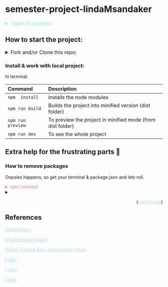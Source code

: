 <div id="top"></div>

# semester-project-lindaMsandaker

<details>
<summary style="font-size: medium; color: aquamarine">Table of contents</summary>

-   [How to start the project:](#how-to-start-the-project)
    -   [Install & work with local project:](#install--work-with-local-project)
-   [Extra help for the frustrating parts 🤯](#extra-help-for-the-frustrating-parts-)
    -   [How to remove packages:](#how-to-remove-packages)

</details>

## How to start the project:

<details>
<summary style="font-size: medium">Fork and/or Clone this repo;</summary>

In GitHub:

-   Fork this repo to get your own copy AND/OR
-   Copy code URL or SSH link that you find under `<> Code ` button

Locally, on PC:

-   In terminal
    -   `cd .\path\` to your repos directory
    -   run: `git clone https://github.com/the/url/ssh.git`
    -   `cd .\path\` to cloned repo
-   In favorite IDE/code editor
    -   Open the cloned repo (new local repo).
    </details>

### Install & work with local project:

In terminal:

| Command           | Description                                                |
| :---------------- | :--------------------------------------------------------- |
| `npm  install`    | Installs the node modules                                  |
| `npm run build`   | Builds the project into minified version (dist folder)     |
| `npm run preview` | To preview the project in minified mode (from dist folder) |
| `npm run dev`     | To see the whole project                                   |

## Extra help for the frustrating parts 🤯

### How to remove packages

Oopsies happens, so get your terminal & package.json and lets roll.

<details> 
<summary style="color: lightcoral">npm Uninstall</summary>

| Command                                 | Description                                        |
| :-------------------------------------- | :------------------------------------------------- |
| `npm uninstall package-name`            | Uninstalls packages you have under Dependencies    |
| `npm uninstall -D package-name`         | Uninstalls packages you have under devDependencies |
| `npm uninstall --save-dev package-name` | Uninstalls packages you have under devDependencies |

For more info go to [npm Uninstall - by Kolade Chris, FreeCodeCamp](https://www.freecodecamp.org/news/npm-uninstall-how-to-remove-a-package/)

</details>

<details>
<summary></summary>
</details>

<div style="text-align: end"><p>(<a href="#top" style="color: powderblue">back to top</a>)</p></div>

## References
<p><a href="https://docs.github.com/en" style="color: powderblue; font-family: 'Lucida Console',serif; font-size: medium">GitHub Docs</a></p>
<p><a href="https://github.com/babel/babel/tree/main/eslint/babel-eslint-plugin" style="color: powderblue; font-family: 'Lucida Console',serif; font-size: medium">@babel/eslint-plugin</a></p>
<p><a href="https://stackoverflow.com/questions/65097114/eslint-error-in-html-file-parsing-error-unexpected-token" style="color: powderblue; font-family: 'Lucida Console',serif; font-size: medium">ESlint: Parsing Error Unexpected Token</a></p>
<p><a href="" style="color: powderblue; font-family: 'Lucida Console',serif; font-size: medium">Links</a></p>
<p><a href="" style="color: powderblue; font-family: 'Lucida Console',serif; font-size: medium">Links</a></p>
<p><a href="" style="color: powderblue; font-family: 'Lucida Console',serif; font-size: medium">Links</a></p>
